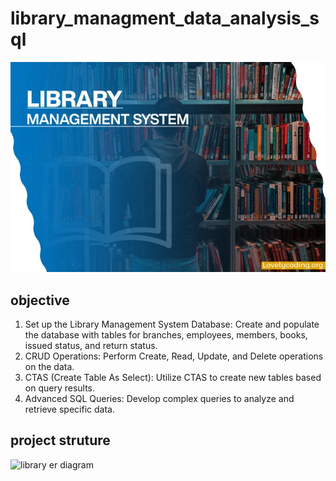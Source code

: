 # library_managment_data_analysis_sql
![library management data analysis](https://github.com/SunilKhandale/library_managment_data_analysis_sql/blob/main/66982lms.webp)

## objective 
1. Set up the Library Management System Database: Create and populate the database with tables for branches, employees, members, books, issued status, and return status.
2. CRUD Operations: Perform Create, Read, Update, and Delete operations on the data.
3. CTAS (Create Table As Select): Utilize CTAS to create new tables based on query results.
4. Advanced SQL Queries: Develop complex queries to analyze and retrieve specific data.

## project struture
![library er diagram]()
